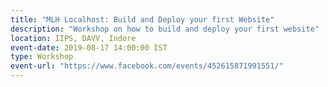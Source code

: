 ```yaml
---
title: "MLH Localhost: Build and Deploy your first Website"
description: "Workshop on how to build and deploy your first website"
location: IIPS, DAVV, Indore
event-date: 2019-08-17 14:00:00 IST
type: Workshop
event-url: "https://www.facebook.com/events/452615871991551/"
---
```

